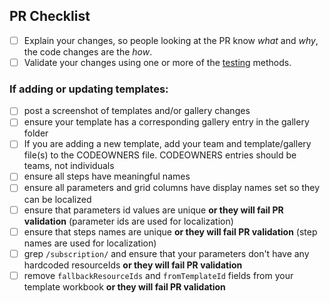 ## PR Checklist

* [ ] Explain your changes, so people looking at the PR know *what* and *why*, the code changes are the *how*.
* [ ] Validate your changes using one or more of the [testing](../Documentation/Testing.md) methods.

### If adding or updating templates:
* [ ] post a screenshot of templates and/or gallery changes
* [ ] ensure your template has a corresponding gallery entry in the gallery folder
* [ ] If you are adding a new template, add your team and template/gallery file(s) to the CODEOWNERS file. CODEOWNERS entries should be teams, not individuals
* [ ] ensure all steps have meaningful names
* [ ] ensure all parameters and grid columns have display names set so they can be localized
* [ ] ensure that parameters id values are unique __or they will fail PR validation__ (parameter ids are used for localization)
* [ ] ensure that steps names are unique __or they will fail PR validation__ (step names are used for localization)
* [ ] grep `/subscription/` and ensure that your parameters don't have any hardcoded resourceIds __or they will fail PR validation__
* [ ] remove `fallbackResourceIds` and `fromTemplateId` fields from your template workbook __or they will fail PR validation__